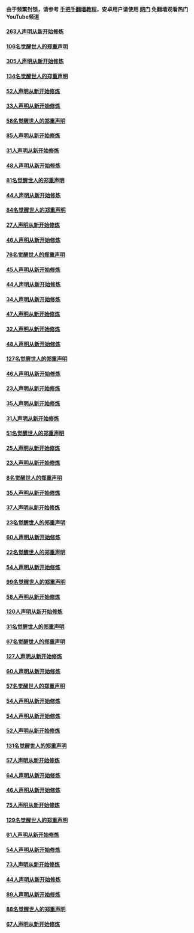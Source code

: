 #### 由于频繁封锁，请参考 [手把手翻墙教程](https://github.com/gfw-breaker/guides/wiki/)，安卓用户请使用 [网门](https://github.com/gfw-breaker/nogfw/blob/master/dl.md?t=03282001) 免翻墙观看热门YouTube频道 

#### [263人声明从新开始修炼](../pages/91/422553.md?t=03282001) 

#### [106名觉醒世人的郑重声明](../pages/91/422552.md?t=03282001) 

#### [305人声明从新开始修炼](../pages/91/422153.md?t=03282001) 

#### [134名觉醒世人的郑重声明](../pages/91/422152.md?t=03282001) 

#### [52人声明从新开始修炼](../pages/91/421846.md?t=03282001) 

#### [33人声明从新开始修炼](../pages/91/421804.md?t=03282001) 

#### [58名觉醒世人的郑重声明](../pages/91/421845.md?t=03282001) 

#### [85人声明从新开始修炼](../pages/91/421769.md?t=03282001) 

#### [31人声明从新开始修炼](../pages/91/421763.md?t=03282001) 

#### [48人声明从新开始修炼](../pages/91/421605.md?t=03282001) 

#### [81名觉醒世人的郑重声明](../pages/91/421656.md?t=03282001) 

#### [44人声明从新开始修炼](../pages/91/421544.md?t=03282001) 

#### [84名觉醒世人的郑重声明](../pages/91/421543.md?t=03282001) 

#### [27人声明从新开始修炼](../pages/91/421465.md?t=03282001) 

#### [46人声明从新开始修炼](../pages/91/421454.md?t=03282001) 

#### [76名觉醒世人的郑重声明](../pages/91/421453.md?t=03282001) 

#### [45人声明从新开始修炼](../pages/91/421452.md?t=03282001) 

#### [44人声明从新开始修炼](../pages/91/421422.md?t=03282001) 

#### [34人声明从新开始修炼](../pages/91/421322.md?t=03282001) 

#### [47人声明从新开始修炼](../pages/91/421264.md?t=03282001) 

#### [32人声明从新开始修炼](../pages/91/421225.md?t=03282001) 

#### [48人声明从新开始修炼](../pages/91/421202.md?t=03282001) 

#### [127名觉醒世人的郑重声明](../pages/91/421224.md?t=03282001) 

#### [46人声明从新开始修炼](../pages/91/421203.md?t=03282001) 

#### [23人声明从新开始修炼](../pages/91/421138.md?t=03282001) 

#### [35人声明从新开始修炼](../pages/91/421122.md?t=03282001) 

#### [31人声明从新开始修炼](../pages/91/421081.md?t=03282001) 

#### [51名觉醒世人的郑重声明](../pages/91/421080.md?t=03282001) 

#### [25人声明从新开始修炼](../pages/91/421020.md?t=03282001) 

#### [23人声明从新开始修炼](../pages/91/420884.md?t=03282001) 

#### [8名觉醒世人的郑重声明](../pages/91/420883.md?t=03282001) 

#### [35人声明从新开始修炼](../pages/91/420809.md?t=03282001) 

#### [37人声明从新开始修炼](../pages/91/420766.md?t=03282001) 

#### [23名觉醒世人的郑重声明](../pages/91/420765.md?t=03282001) 

#### [60人声明从新开始修炼](../pages/91/420727.md?t=03282001) 

#### [22名觉醒世人的郑重声明](../pages/91/420726.md?t=03282001) 

#### [54人声明从新开始修炼](../pages/91/420529.md?t=03282001) 

#### [99名觉醒世人的郑重声明](../pages/91/420528.md?t=03282001) 

#### [58人声明从新开始修炼](../pages/91/420198.md?t=03282001) 

#### [120人声明从新开始修炼](../pages/91/420141.md?t=03282001) 

#### [31名觉醒世人的郑重声明](../pages/91/420197.md?t=03282001) 

#### [67名觉醒世人的郑重声明](../pages/91/420140.md?t=03282001) 

#### [127人声明从新开始修炼](../pages/91/420082.md?t=03282001) 

#### [60人声明从新开始修炼](../pages/91/420081.md?t=03282001) 

#### [57名觉醒世人的郑重声明](../pages/91/420080.md?t=03282001) 

#### [54人声明从新开始修炼](../pages/91/419533.md?t=03282001) 

#### [54人声明从新开始修炼](../pages/91/419532.md?t=03282001) 

#### [52人声明从新开始修炼](../pages/91/419531.md?t=03282001) 

#### [131名觉醒世人的郑重声明](../pages/91/419530.md?t=03282001) 

#### [57人声明从新开始修炼](../pages/91/419430.md?t=03282001) 

#### [64人声明从新开始修炼](../pages/91/419429.md?t=03282001) 

#### [46人声明从新开始修炼](../pages/91/419428.md?t=03282001) 

#### [75人声明从新开始修炼](../pages/91/419427.md?t=03282001) 

#### [129名觉醒世人的郑重声明](../pages/91/419426.md?t=03282001) 

#### [61人声明从新开始修炼](../pages/91/419198.md?t=03282001) 

#### [54人声明从新开始修炼](../pages/91/419197.md?t=03282001) 

#### [73人声明从新开始修炼](../pages/91/419196.md?t=03282001) 

#### [44人声明从新开始修炼](../pages/91/419075.md?t=03282001) 

#### [89人声明从新开始修炼](../pages/91/419074.md?t=03282001) 

#### [88名觉醒世人的郑重声明](../pages/91/419195.md?t=03282001) 

#### [67人声明从新开始修炼](../pages/91/419073.md?t=03282001) 

